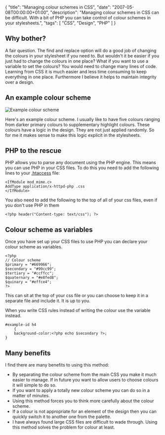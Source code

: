 {
  "title": "Managing colour schemes in CSS",
  "date": "2007-05-08T00:00:00+01:00",
  "description": "Managing colour schemes in CSS can be difficult. With a bit of PHP you can take control of colour schemes in your stylesheets.",
  "tags": [
    "CSS",
    "Design",
    "PHP"
  ]
}

## Why bother?

A fair question. The find and replace option will do a good job of changing the colours in your stylesheet if you need to. But wouldn't it be easier if you just had to change the colours in one place? What if you want to use a variable to set the colours? You would need to change many lines of code. Learning from CSS it is much easier and less time consuming to keep everything in one place. Furthermore I believe it helps to maintain integrity over a design.

## An example colour scheme

![Example colour scheme][1] 

Here's an example colour scheme. I usually like to have five colours ranging from darker primary colours to supplementary highlight colours. These colours have a logic in the design. They are not just applied randomly. So for me it makes sense to make this logic explicit in the stylesheets. 

## PHP to the rescue

PHP allows you to parse any document using the PHP engine. This means you can use PHP in your CSS files. To do this you need to add the following lines to your [.htaccess][2] file: 

    <IfModule mod_mime.c>
    AddType application/x-httpd-php .css
    </IfModule>

You also need to add the following to the top of all of your css files, even if you don't use PHP in them 

    <?php header("Content-type: text/css"); ?>

## Colour scheme as variables

Once you have set up your CSS files to use PHP you can declare your colour scheme as variables. 

    <?php
    // Colour scheme
    $primary = "#669966";
    $secondary = "#99cc99";
    $tertiary = "#ccffcc";
    $quaternary = "#e8fed8";
    $quinary = "#effce4";
    ?>

This can sit at the top of your css file or you can choose to keep it in a separate file and include it. It is up to you.

When you write CSS rules instead of writing the colour use the variable instead. 

    #example-id h4
        {
        background-color:<?php echo $secondary ?>;
    }

## Many benefits

I find there are many benefits to using this method:

* By separating the colour scheme from the main CSS you make it much easier to manage. If in future you want to allow users to choose colours it will simple to do so.
* If you want to apply a totally new colour scheme you can do so in a matter of minutes.
* Using this method forces you to think more carefully about the colour scheme.
* If a colour is not appropriate for an element of the design then you can quickly switch it to another one from the palette.
* I have always found large CSS files are difficult to wade through. Using this method solves the problem for colour at least.

 [1]: /images/articles/color_scheme.png 
 [2]: http://httpd.apache.org/docs/1.3/howto/htaccess.html
